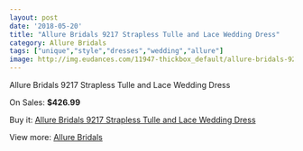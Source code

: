 ```yaml
---
layout: post
date: '2018-05-20'
title: "Allure Bridals 9217 Strapless Tulle and Lace Wedding Dress"
category: Allure Bridals
tags: ["unique","style","dresses","wedding","allure"]
image: http://img.eudances.com/11947-thickbox_default/allure-bridals-9217-strapless-tulle-and-lace-wedding-dress.jpg
---
```

Allure Bridals 9217 Strapless Tulle and Lace Wedding Dress

On Sales: **$426.99**
<a href="https://www.eudances.com/en/allure-bridals/3743-allure-bridals-9217-strapless-tulle-and-lace-wedding-dress.html"><amp-img layout="responsive" width="600" height="600" src="//img.eudances.com/11947-thickbox_default/allure-bridals-9217-strapless-tulle-and-lace-wedding-dress.jpg" alt="Allure Bridals 9217 Strapless Tulle and Lace Wedding Dress 0" /></a>
<a href="https://www.eudances.com/en/allure-bridals/3743-allure-bridals-9217-strapless-tulle-and-lace-wedding-dress.html"><amp-img layout="responsive" width="600" height="600" src="//img.eudances.com/11951-thickbox_default/allure-bridals-9217-strapless-tulle-and-lace-wedding-dress.jpg" alt="Allure Bridals 9217 Strapless Tulle and Lace Wedding Dress 1" /></a>
<a href="https://www.eudances.com/en/allure-bridals/3743-allure-bridals-9217-strapless-tulle-and-lace-wedding-dress.html"><amp-img layout="responsive" width="600" height="600" src="//img.eudances.com/11950-thickbox_default/allure-bridals-9217-strapless-tulle-and-lace-wedding-dress.jpg" alt="Allure Bridals 9217 Strapless Tulle and Lace Wedding Dress 2" /></a>
<a href="https://www.eudances.com/en/allure-bridals/3743-allure-bridals-9217-strapless-tulle-and-lace-wedding-dress.html"><amp-img layout="responsive" width="600" height="600" src="//img.eudances.com/11949-thickbox_default/allure-bridals-9217-strapless-tulle-and-lace-wedding-dress.jpg" alt="Allure Bridals 9217 Strapless Tulle and Lace Wedding Dress 3" /></a>
<a href="https://www.eudances.com/en/allure-bridals/3743-allure-bridals-9217-strapless-tulle-and-lace-wedding-dress.html"><amp-img layout="responsive" width="600" height="600" src="//img.eudances.com/11948-thickbox_default/allure-bridals-9217-strapless-tulle-and-lace-wedding-dress.jpg" alt="Allure Bridals 9217 Strapless Tulle and Lace Wedding Dress 4" /></a>

Buy it: [Allure Bridals 9217 Strapless Tulle and Lace Wedding Dress](https://www.eudances.com/en/allure-bridals/3743-allure-bridals-9217-strapless-tulle-and-lace-wedding-dress.html "Allure Bridals 9217 Strapless Tulle and Lace Wedding Dress")

View more: [Allure Bridals](https://www.eudances.com/en/2-allure-bridals "Allure Bridals")